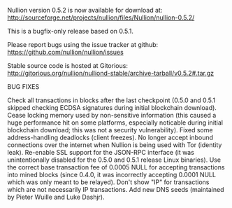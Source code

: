 Nullion version 0.5.2 is now available for download at:
http://sourceforge.net/projects/nullion/files/Nullion/nullion-0.5.2/

This is a bugfix-only release based on 0.5.1.

Please report bugs using the issue tracker at github:
https://github.com/nullion/nullion/issues

Stable source code is hosted at Gitorious:
http://gitorious.org/nullion/nulliond-stable/archive-tarball/v0.5.2#.tar.gz

BUG FIXES

Check all transactions in blocks after the last checkpoint (0.5.0 and 0.5.1 skipped checking ECDSA signatures during initial blockchain download).
Cease locking memory used by non-sensitive information (this caused a huge performance hit on some platforms, especially noticable during initial blockchain download; this was
not a security vulnerability).
Fixed some address-handling deadlocks (client freezes).
No longer accept inbound connections over the internet when Nullion is being used with Tor (identity leak).
Re-enable SSL support for the JSON-RPC interface (it was unintentionally disabled for the 0.5.0 and 0.5.1 release Linux binaries).
Use the correct base transaction fee of 0.0005 NULL for accepting transactions into mined blocks (since 0.4.0, it was incorrectly accepting 0.0001 NULL which was only meant to be relayed).
Don't show "IP" for transactions which are not necessarily IP transactions.
Add new DNS seeds (maintained by Pieter Wuille and Luke Dashjr).
